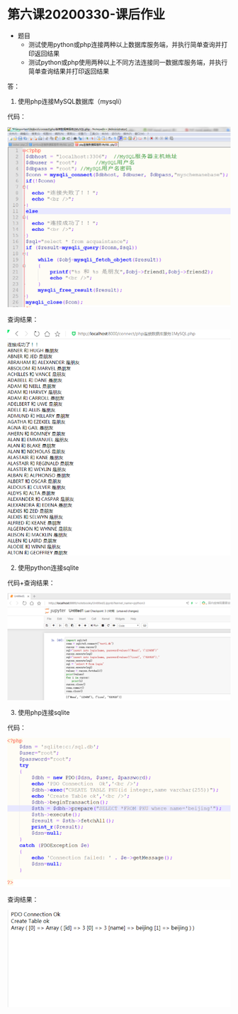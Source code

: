 第六课20200330-课后作业
======================
- 题目
    - 测试使用python或php连接两种以上数据库服务端，并执行简单查询并打印返回结果
    - 测试python或php使用两种以上不同方法连接同一数据库服务端，并执行简单查询结果并打印返回结果
    
答：

1. 使用php连接MySQL数据库（mysqli）

代码：

![image](https://github.com/wangziRainbow/Database-Course/blob/master/%E7%AC%AC%E5%85%AD%E8%AF%BE20200330-%E8%AF%BE%E5%90%8E%E4%BD%9C%E4%B8%9A/php%E8%BF%9E%E6%8E%A5%E6%95%B0%E6%8D%AE%E5%BA%93%E6%9C%8D%E5%8A%A11MySQL_%E5%9B%BE%E7%89%871.png)

查询结果：

![image](https://github.com/wangziRainbow/Database-Course/blob/master/%E7%AC%AC%E5%85%AD%E8%AF%BE20200330-%E8%AF%BE%E5%90%8E%E4%BD%9C%E4%B8%9A/php%E8%BF%9E%E6%8E%A5%E6%95%B0%E6%8D%AE%E5%BA%93%E6%9C%8D%E5%8A%A11MySQL_%E5%9B%BE%E7%89%872.png)

2. 使用python连接sqlite

代码+查询结果：

![image](https://github.com/wangziRainbow/Database-Course/blob/master/%E7%AC%AC%E5%85%AD%E8%AF%BE20200330-%E8%AF%BE%E5%90%8E%E4%BD%9C%E4%B8%9A/python%E8%BF%9E%E6%8E%A5%E6%95%B0%E6%8D%AE%E5%BA%93%E6%9C%8D%E5%8A%A11sqlite3_%E5%9B%BE%E7%89%87.png)

3. 使用php连接sqlite

代码：

![image](https://github.com/wangziRainbow/Database-Course/blob/master/%E7%AC%AC%E5%85%AD%E8%AF%BE20200330-%E8%AF%BE%E5%90%8E%E4%BD%9C%E4%B8%9A/php%E8%BF%9E%E6%8E%A5%E6%95%B0%E6%8D%AE%E5%BA%93%E6%9C%8D%E5%8A%A11sqlite3_%E5%9B%BE%E7%89%87.png)

查询结果：

![image](https://github.com/wangziRainbow/Database-Course/blob/master/%E7%AC%AC%E5%85%AD%E8%AF%BE20200330-%E8%AF%BE%E5%90%8E%E4%BD%9C%E4%B8%9A/php%E8%BF%9E%E6%8E%A5%E6%95%B0%E6%8D%AE%E5%BA%93%E6%9C%8D%E5%8A%A11sqlite3_%E5%9B%BE%E7%89%872.png)
